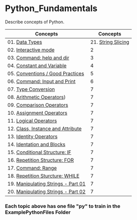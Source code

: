# Python_Fundamentals
Describe concepts of Python.


| Concepts | Concepts|
|----------|----------|
|  01. [Data Types](https://github.com/WanderBernardo/Python_Fundamentals/blob/main/Documents/data_types.md)                                      |21. [String Slicing](https://github.com/WanderBernardo/Python_Fundamentals/blob/main/Documents/Manipulating_Strings03.md)                                     |
|  02. [Interactive mode](https://github.com/WanderBernardo/Python_Fundamentals/blob/main/Documents/Interactive_mode_HelpDir.md)                  |    2     |
|  03. [Command: help and dir](https://github.com/WanderBernardo/Python_Fundamentals/blob/main/Documents/Interactive_mode_HelpDir.md)             |    3     |   
|  04. [Constant and Variable](https://github.com/WanderBernardo/Python_Fundamentals/blob/main/Documents/Constant_and_Variable.md)                |    4     |
|  05. [Conventions / Good Practices](https://github.com/WanderBernardo/Python_Fundamentals/blob/main/Documents/Conventions_GoodPractices.md)     |    5     |
|  06. [Command: Input and Print](https://github.com/WanderBernardo/Python_Fundamentals/blob/main/Documents/Input_Print.md)                       |    6     |
|  07. [Type Conversion](https://github.com/WanderBernardo/Python_Fundamentals/blob/main/Documents/Type_Conversion.md)                            |    7     |
|  08. [Arithmetic Operators](https://github.com/WanderBernardo/Python_Fundamentals/blob/main/Documents/Arithmetic_Operators.md))                 |    7     |
|  09. [Comparison Operators](https://github.com/WanderBernardo/Python_Fundamentals/blob/main/Documents/Comparison_Operators.md)                  |    7     |
|  10. [Assignment Operators](https://github.com/WanderBernardo/Python_Fundamentals/blob/main/Documents/Assignment_operators.md)                  |    7     |
|  11. [Logical Operators](https://github.com/WanderBernardo/Python_Fundamentals/blob/main/Documents/Logical_Operators.md)                        |    7     |
|  12. [Class, Instance and Attribute](https://github.com/WanderBernardo/Python_Fundamentals/blob/main/Documents/Object_Class_Instance_Atrtributes.md)  |    7     |
|  13. [Identity Operators](https://github.com/WanderBernardo/Python_Fundamentals/blob/main/Documents/Identity_Operators.md)                      |    7     |
|  14. [Identation and Blocks](https://github.com/WanderBernardo/Python_Fundamentals/blob/main/Documents/Indentation_blocks.md)                   |    7     |
|  15. [Conditional Structure: IF](https://github.com/WanderBernardo/Python_Fundamentals/blob/main/Documents/Conditional_Structures_IF.md)        |    7     |
|  16. [Repetition Structure: FOR](https://github.com/WanderBernardo/Python_Fundamentals/blob/main/Documents/Repetition_Structures_FOR.md)        |    7     |
|  17. [Command: Range](https://github.com/WanderBernardo/Python_Fundamentals/blob/main/Documents/Command%3A%20Range.md)                          |    7     |
|  18. [Repetition Sturcture: WHILE](https://github.com/WanderBernardo/Python_Fundamentals/blob/main/Documents/Repetition_Structures_WHILE.md)    |    7     |
|  19. [Manipulating Strings - Part 01](https://github.com/WanderBernardo/Python_Fundamentals/blob/main/Documents/Manipulating_Strings01.md)      |    7     |
|  20. [Manipulating Strings - Part 02](https://github.com/WanderBernardo/Python_Fundamentals/blob/main/Documents/Manipulating_Strings02.md)      |    7     |


### Each topic above has one file "py" to train in the ExamplePythonFiles Folder
